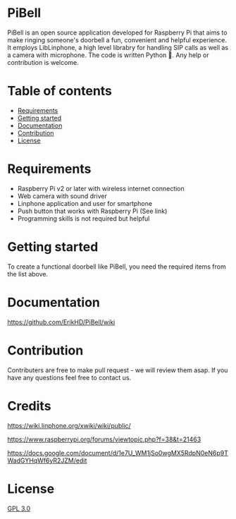 # PiBell

PiBell is an open source application developed for Raspberry Pi that aims to make ringing someone's doorbell a fun, convenient and helpful experience. It employs LibLinphone, a high level librabry for handling SIP calls as well as a camera with microphone. The code is written Python 🐍.
Any help or contribution is welcome. 

# Table of contents
* [Requirements](https://github.com/ErikHD/PiBell/blob/master/README.md#requirements)
* [Getting started](https://github.com/ErikHD/PiBell/blob/master/README.md#getting-started)
* [Documentation](https://github.com/ErikHD/PiBell/blob/master/README.md#documentation)
* [Contribution](https://github.com/ErikHD/PiBell/blob/master/README.md#contribution)
* [License](https://github.com/ErikHD/PiBell/blob/master/README.md#license)


# Requirements

- Raspberry Pi v2 or later with wireless internet connection
- Web camera with sound driver
- Linphone application and user for smartphone
- Push button that works with Raspberry Pi (See link)
- Programming skills is not required but helpful

# Getting started
To create a functional doorbell like PiBell, you need the required items from the list above. 
# Documentation
https://github.com/ErikHD/PiBell/wiki
# Contribution
Contributers are free to make pull request - we will review them asap. If you have any questions feel free to contact us.
# Credits
https://wiki.linphone.org/xwiki/wiki/public/ 

https://www.raspberrypi.org/forums/viewtopic.php?f=38&t=21463

https://docs.google.com/document/d/1e7U_WM1jSo0wgMX5RdpN0eN6p9TWadGYHqWf6yR2JZM/edit
# License
[GPL 3.0](https://github.com/ErikHD/PiBell/blob/master/LICENSE)
